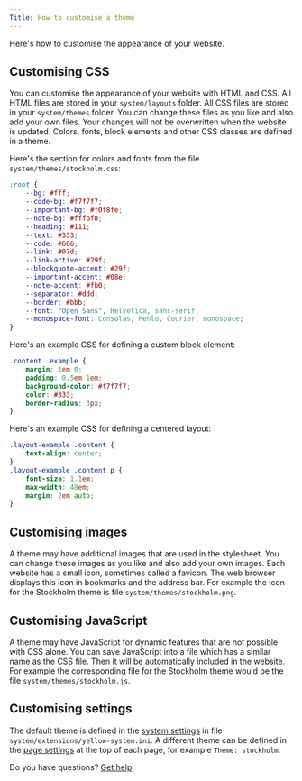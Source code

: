 ```yaml
---
Title: How to customise a theme
---
```

Here's how to customise the appearance of your website.

## Customising CSS

You can customise the appearance of your website with HTML and CSS. All HTML files are stored in your `system/layouts` folder. All CSS files are stored in your `system/themes` folder. You can change these files as you like and also add your own files. Your changes will not be overwritten when the website is updated. Colors, fonts, block elements and other CSS classes are defined in a theme.

Here's the section for colors and fonts from the file `system/themes/stockholm.css`:

``` css
:root {
    --bg: #fff;
    --code-bg: #f7f7f7;
    --important-bg: #f0f8fe;
    --note-bg: #fffbf0;
    --heading: #111;
    --text: #333;
    --code: #666;
    --link: #07d;
    --link-active: #29f;
    --blockquote-accent: #29f;
    --important-accent: #08e;
    --note-accent: #fb0;
    --separator: #ddd;
    --border: #bbb;
    --font: "Open Sans", Helvetica, sans-serif;
    --monospace-font: Consolas, Menlo, Courier, monospace;
}
```

Here's an example CSS for defining a custom block element:

``` css
.content .example {
    margin: 1em 0;
    padding: 0.5em 1em;
    background-color: #f7f7f7;
    color: #333;
    border-radius: 3px;
}
```

Here's an example CSS for defining a centered layout:

``` css
.layout-example .content {
    text-align: center;
}
.layout-example .content p {
    font-size: 1.1em;
    max-width: 48em;
    margin: 2em auto;
}
```

## Customising images

A theme may have additional images that are used in the stylesheet. You can change these images as you like and also add your own images. Each website has a small icon, sometimes called a favicon. The web browser displays this icon in bookmarks and the address bar. For example the icon for the Stockholm theme is file `system/themes/stockholm.png`.

## Customising JavaScript

A theme may have JavaScript for dynamic features that are not possible with CSS alone. You can save JavaScript into a file which has a similar name as the CSS file. Then it will be automatically included in the website. For example the corresponding file for the Stockholm theme would be the file `system/themes/stockholm.js`.

## Customising settings

The default theme is defined in the [system settings](how-to-change-the-system#system-settings) in file `system/extensions/yellow-system.ini`. A different theme can be defined in the [page settings](how-to-change-the-system#page-settings) at the top of each page, for example `Theme: stockholm`.

Do you have questions? [Get help](.).
